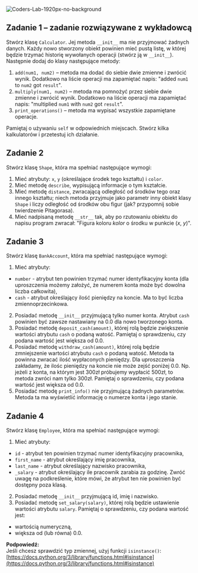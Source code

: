 ![Coders-Lab-1920px-no-background](https://user-images.githubusercontent.com/30623667/104709394-2cabee80-571f-11eb-9518-ea6a794e558e.png)


## Zadanie 1 &ndash; zadanie rozwiązywane z wykładowcą
Stwórz klasę `Calculator`. Jej metoda `__init__` ma nie przyjmować żadnych danych.
Każdy nowo stworzony obiekt powinien mieć pustą
listę, w której będzie trzymać historię wywołanych operacji (stwórz ją w `__init__`).
Następnie dodaj do klasy następujące metody:

1. `add(num1, num2)` &ndash; metoda ma dodać do siebie dwie zmienne i zwrócić wynik.
Dodatkowo na liście operacji ma zapamiętać napis: "added `num1` to `num2` got `result`".
2. `multiply(num1, num2)` &ndash; metoda ma pomnożyć przez siebie dwie zmienne i zwrócić wynik. 
Dodatkowo na liście operacji ma zapamiętać napis: "multiplied `num1` with `num2` got `result`".
5. `print_operations()` &ndash; metoda ma wypisać wszystkie zapamiętane operacje.

Pamiętaj o używaniu `self` w odpowiednich miejscach.
Stwórz kilka kalkulatorów i przetestuj ich działanie.


## Zadanie 2
Stwórz klasę `Shape`, która ma spełniać następujące wymogi:

1. Mieć atrybuty:
`x`, `y` (określające środek tego kształtu) i `color`.
2. Mieć metodę `describe`, wypisującą informacje o tym kształcie.
3. Mieć metodę `distance`, zwracającą odległość od środków tego oraz innego kształtu;
niech metoda przyjmuje jako parametr inny obiekt klasy `Shape` i liczy odległość od środków obu figur
(jak? przypomnij sobie twierdzenie Pitagorasa).
4. Mieć nadpisaną metodę `__str__` tak, aby po rzutowaniu obiektu do napisu program zwracał:
"Figura koloru *kolor* o środku w punkcie (*x*, *y*)".


## Zadanie 3
Stwórz klasę `BankAccount`, która ma spełniać następujące wymogi:

1. Mieć atrybuty:
 * `number` - atrybut ten powinien trzymać numer identyfikacyjny konta (dla uproszczenia możemy założyć,
że numerem konta może być dowolna liczba całkowita),
 * `cash` - atrybut określający ilość pieniędzy na koncie. Ma to być liczba zmiennoprzecinkowa.
2. Posiadać metodę `__init__` przyjmującą tylko numer konta. Atrybut `cash` powinien być zawsze nastawiany na 0.0
dla nowo tworzonego konta.
3. Posiadać metodę `deposit_cash(amount)`, której rolą będzie zwiększenie wartości atrybutu `cash` o podaną watość.
Pamiętaj o sprawdzeniu, czy podana wartość jest większa od 0.0.
4. Posiadać metodę `withdraw_cash(amount)`, której rolą będzie zmniejszenie wartości atrybutu `cash` o podaną watość.
Metoda ta powinna zwracać ilość wypłaconych pieniędzy. Dla uproszczenia zakładamy, że ilośc pieniędzy na koncie
nie może zejść poniżej 0.0. Np. jeżeli z konta, na którym jest 300zł próbujemy wypłacić 500zł, to metoda zwróci nam
tylko 300zł. Pamiętaj o sprawdzeniu, czy podana wartość jest większa od 0.0.
5. Posiadać metodę `print_info()` nie przyjmującą żadnych parametrów.
Metoda ta ma wyświetlić informację o numerze konta i jego stanie.


## Zadanie 4
Stwórz klasę `Employee`, która ma spełniać następujące wymogi:

1. Mieć atrybuty:
 * `id` - atrybut ten powinien trzymać numer identyfikacyjny pracownika,
 * `first_name` - atrybut określający imię pracownika,
 * `last_name` - atrybut określający nazwisko pracownika,
 * `_salary` - atrybut określający ile pracownik zarabia za godzinę. Zwróć uwagę na podkreślenie, które mówi,
że atrybut ten nie powinien być dostępny poza klasą.
2. Posiadać metodę `__init__` przyjmującą id, imię i nazwisko.
3. Posiadać metodę `set_salary(salary)`, której rolą będzie ustawienie wartości atrybutu `salary`.
Pamiętaj o sprawdzeniu, czy podana wartość jest:
 * wartością numeryczną,
 * większa od (lub równa) 0.0.

**Podpowiedź:**  
Jeśli chcesz sprawdzić typ zmiennej, użyj funkcji `isinstance()`: [https://docs.python.org/3/library/functions.html#isinstance](https://docs.python.org/3/library/functions.html#isinstance)
